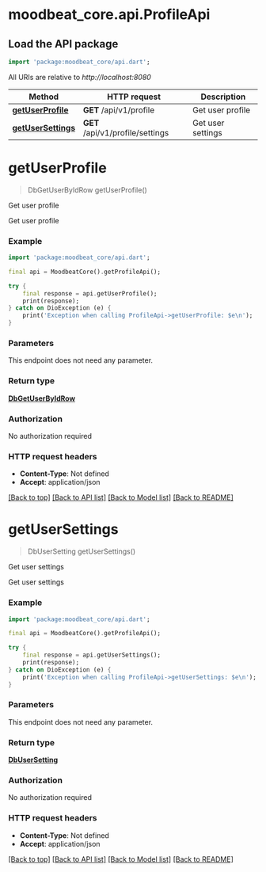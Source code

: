 # moodbeat_core.api.ProfileApi

## Load the API package
```dart
import 'package:moodbeat_core/api.dart';
```

All URIs are relative to *http://localhost:8080*

Method | HTTP request | Description
------------- | ------------- | -------------
[**getUserProfile**](ProfileApi.md#getuserprofile) | **GET** /api/v1/profile | Get user profile
[**getUserSettings**](ProfileApi.md#getusersettings) | **GET** /api/v1/profile/settings | Get user settings


# **getUserProfile**
> DbGetUserByIdRow getUserProfile()

Get user profile

Get user profile

### Example
```dart
import 'package:moodbeat_core/api.dart';

final api = MoodbeatCore().getProfileApi();

try {
    final response = api.getUserProfile();
    print(response);
} catch on DioException (e) {
    print('Exception when calling ProfileApi->getUserProfile: $e\n');
}
```

### Parameters
This endpoint does not need any parameter.

### Return type

[**DbGetUserByIdRow**](DbGetUserByIdRow.md)

### Authorization

No authorization required

### HTTP request headers

 - **Content-Type**: Not defined
 - **Accept**: application/json

[[Back to top]](#) [[Back to API list]](../README.md#documentation-for-api-endpoints) [[Back to Model list]](../README.md#documentation-for-models) [[Back to README]](../README.md)

# **getUserSettings**
> DbUserSetting getUserSettings()

Get user settings

Get user settings

### Example
```dart
import 'package:moodbeat_core/api.dart';

final api = MoodbeatCore().getProfileApi();

try {
    final response = api.getUserSettings();
    print(response);
} catch on DioException (e) {
    print('Exception when calling ProfileApi->getUserSettings: $e\n');
}
```

### Parameters
This endpoint does not need any parameter.

### Return type

[**DbUserSetting**](DbUserSetting.md)

### Authorization

No authorization required

### HTTP request headers

 - **Content-Type**: Not defined
 - **Accept**: application/json

[[Back to top]](#) [[Back to API list]](../README.md#documentation-for-api-endpoints) [[Back to Model list]](../README.md#documentation-for-models) [[Back to README]](../README.md)

